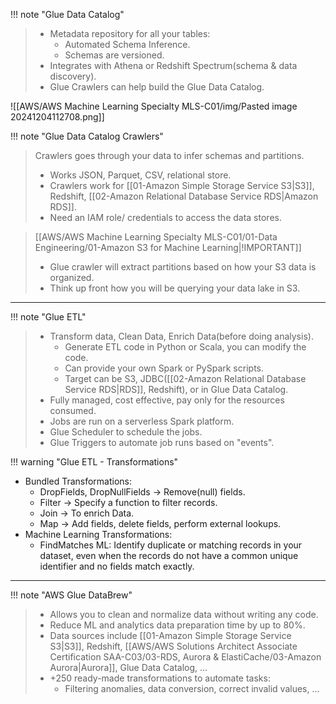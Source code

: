 
!!! note "Glue Data Catalog"
> - Metadata repository for all your tables:
> 	- Automated Schema Inference.
> 	- Schemas are versioned.
> - Integrates with Athena or Redshift Spectrum(schema & data discovery).
> - Glue Crawlers can help build the Glue Data Catalog.

![[AWS/AWS Machine Learning Specialty MLS-C01/img/Pasted image 20241204112708.png]]

!!! note "Glue Data Catalog Crawlers"
> Crawlers goes through your data to infer schemas and partitions.
> - Works JSON, Parquet, CSV, relational store.
> - Crawlers work for [[01-Amazon Simple Storage Service S3|S3]], Redshift, [[02-Amazon Relational Database Service RDS|Amazon RDS]].
> - Need an IAM role/ credentials to access the data stores.


> [[AWS/AWS Machine Learning Specialty MLS-C01/01-Data Engineering/01-Amazon S3 for Machine Learning|!IMPORTANT]]
> - Glue crawler will extract partitions based on how your S3 data is organized.
> - Think up front how you will be querying your data lake in S3.

---


!!! note "Glue ETL"
> - Transform data, Clean Data, Enrich Data(before doing analysis).
> 	- Generate ETL code in Python or Scala, you can modify the code.
> 	- Can provide your own Spark or PySpark scripts.
> 	- Target can be S3, JDBC([[02-Amazon Relational Database Service RDS|RDS]], Redshift), or in Glue Data Catalog.
> - Fully managed, cost effective, pay only for the resources consumed.
> - Jobs are run on a serverless Spark platform.
> - Glue Scheduler to schedule the jobs.
> - Glue Triggers to automate job runs based on "events".


!!! warning "Glue ETL - Transformations"
- Bundled Transformations:
	- DropFields, DropNullFields -> Remove(null) fields.
	- Filter -> Specify a function to filter records.
	- Join -> To enrich Data.
	- Map -> Add fields, delete fields, perform external lookups.
- Machine Learning Transformations:
	- FindMatches ML: Identify duplicate or matching records in your dataset, even when the records do not have a common unique identifier and no fields match exactly.

---

!!! note "AWS Glue DataBrew"
> - Allows you to clean and normalize data without writing any code.
> - Reduce ML and analytics data preparation time by up to 80%.
> - Data sources include [[01-Amazon Simple Storage Service S3|S3]], Redshift, [[AWS/AWS Solutions Architect Associate Certification SAA-C03/03-RDS, Aurora & ElastiCache/03-Amazon Aurora|Aurora]], Glue Data Catalog, ...
> - +250 ready-made transformations to automate tasks:
> 	- Filtering anomalies, data conversion, correct invalid values, ...
